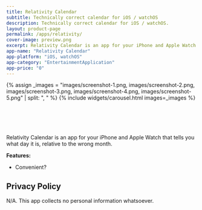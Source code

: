 ```yaml
---
title: Relativity Calendar
subtitle: Technically correct calendar for iOS / watchOS
description: Technically correct calendar for iOS / watchOS.
layout: product-page
permalink: /apps/relativity/
cover-image: preview.png
excerpt: Relativity Calendar is an app for your iPhone and Apple Watch that tells you what day it is, relative to the wrong month.
app-name: "Relativity Calendar"
app-platform: "iOS, watchOS"
app-category: "EntertainmentApplication"
app-price: "0"
---
```


{% assign _images = "images/screenshot-1.png, images/screenshot-2.png, images/screenshot-3.png, images/screenshot-4.png, images/screenshot-5.png" | split: ", " %}
{% include widgets/carousel.html images=_images %}

<div style="text-align:center; margin-top:1rem; margin-bottom: 1rem; padding-top:1rem;">
<a href="https://apps.apple.com/us/app/relativity-calendar/id1481494405" style="display:inline-block;overflow:hidden;background:url(https://linkmaker.itunes.apple.com/assets/shared/badges/en-us/appstore-lrg.svg) no-repeat;width:135px;height:40px;background-size:contain;"></a>
</div>

<div markdown="1" class="prose lg:prose-xl">

Relativity Calendar is an app for your iPhone and Apple Watch that tells you what day it is, relative to the wrong month.

**Features:**
- Convenient?

## Privacy Policy
N/A. This app collects no personal information whatsoever.

</div>